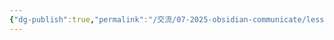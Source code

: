 ```yaml
---
{"dg-publish":true,"permalink":"/交流/07-2025-obsidian-communicate/lesson-02-材料/hw-obsidian-lesson-2/","title":"第二堂課作業-01","tags":["🪨自籌Obsidian工作坊","🎯學習歷程檔案"],"noteIcon":"3","created":"2025-06-17T22:54:37.974+08:00","updated":"2025-06-18T14:32:29.235+08:00"}
---
```


